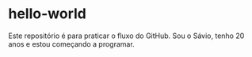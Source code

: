 # hello-world
Este repositório é para praticar o fluxo do GitHub.
Sou o Sávio, tenho 20 anos e estou começando a programar.
